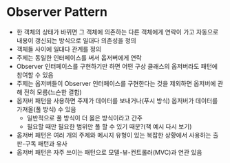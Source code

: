 # Observer Pattern
- 한 객체의 상태가 바뀌면 그 객체에 의존하는 다른 객체에게 연락이 가고 자동으로 내용이 갱신되는 방식으로 일대다 의존성을 정의
- 객체들 사이에 일대다 관계를 정의
- 주제는 동일한 인터페이스를 써서 옵저버에게 연락
- Observer 인터페이스를 구현하기만 하면 어떤 구상 클래스의 옵저버라도 패턴에 참여할 수 있음
- 주제는 옵저버들이 Observer 인터페이스를 구현한다는 것을 제외하면 옵저버에 관해 전혀 모름(느슨한 결합)
- 옵저버 패턴을 사용하면 주제가 데이터를 보내거나(푸시 방식) 옵저버가 데이터를 가져올(풀 방식) 수 있음
    - 일반적으로 풀 방식이 더 옳은 방식이라고 간주
    - 필요할 때만 필요한 범위만 풀 할 수 있기 때문?(책 예시 다시 보기)
- 옵저버 패턴은 여러 개의 주제와 메시지 유형이 있는 복잡한 상황에서 사용하는 출판-구독 패턴과 유사
- 옵저버 패턴은 자주 쓰이는 패턴으로 모델-뷰-컨트롤러(MVC)과 연관 있음